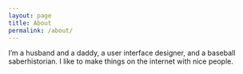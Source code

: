 ```yaml
---
layout: page
title: About
permalink: /about/
---
```


I’m a husband and a daddy, a user interface designer, and a baseball saberhistorian. I like to make things on the internet with nice people.